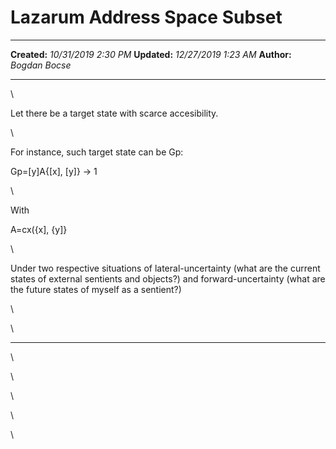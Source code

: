 Lazarum Address Space Subset
============================

  -------------- ----------------------
  **Created:**   *10/31/2019 2:30 PM*
  **Updated:**   *12/27/2019 1:23 AM*
  **Author:**    *Bogdan Bocse*
  -------------- ----------------------

\

Let there be a target state with scarce accesibility.

\

For instance, such target state can be Gp:

Gp=\[y\]A{\[x\], \[y\]} -\> 1

\

With

A=cx({x\], {y\]}

\

Under two respective situations of lateral-uncertainty (what are the
current states of external sentients and objects?) and
forward-uncertainty (what are the future states of myself as a
sentient?)

\

\

------------------------------------------------------------------------

\

\

\

\

\

 
